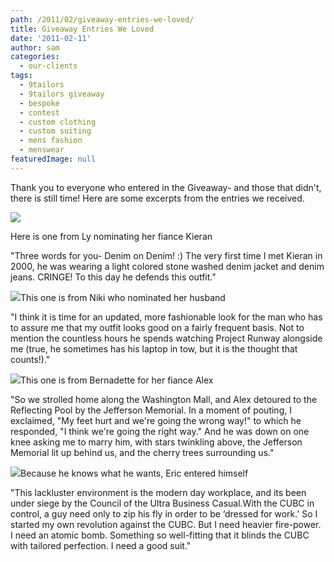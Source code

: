 ```yaml
---
path: /2011/02/giveaway-entries-we-loved/
title: Giveaway Entries We Loved
date: '2011-02-11'
author: sam
categories:
  - our-clients
tags:
  - 9tailors
  - 9tailors giveaway
  - bespoke
  - contest
  - custom clothing
  - custom suiting
  - mens fashion
  - menswear
featuredImage: null
---
```

Thank you to everyone who entered in the Giveaway- and those that didn't, there is still time! Here are some excerpts from the entries we received.

[![](http://4.bp.blogspot.com/-_z7E9SVV1Dw/TVVkHvuC4II/AAAAAAAAACo/rbg4njKydIg/s200/Kieran.bmp)](http://4.bp.blogspot.com/-_z7E9SVV1Dw/TVVkHvuC4II/AAAAAAAAACo/rbg4njKydIg/s1600/Kieran.bmp)

Here is one from Ly nominating her fiance Kieran

"Three words for you- Denim on Denim! :) The very first time I met Kieran in 2000, he was wearing a light colored stone washed denim jacket and denim jeans. CRINGE! To this day he defends this outfit."

[![](http://3.bp.blogspot.com/-vZnnnHgwnkM/TVVj8M5T2HI/AAAAAAAAACg/YW01GvQ-sKI/s200/JeffAndNikki.jpg)](http://3.bp.blogspot.com/-vZnnnHgwnkM/TVVj8M5T2HI/AAAAAAAAACg/YW01GvQ-sKI/s1600/JeffAndNikki.jpg)This one is from Niki who nominated her husband

"I think it is time for an updated, more fashionable look for the man who has to assure me that my outfit looks good on a fairly frequent basis. Not to mention the countless hours he spends watching Project Runway alongside me (true, he sometimes has his laptop in tow, but it is the thought that counts!)."

[![](http://2.bp.blogspot.com/-XfrNpspFgyk/TVVjt2p_YjI/AAAAAAAAACY/dgxDmfaTEAA/s200/Bernadette%2B%2526%2BAlex.jpg)](http://2.bp.blogspot.com/-XfrNpspFgyk/TVVjt2p_YjI/AAAAAAAAACY/dgxDmfaTEAA/s1600/Bernadette%2B%2526%2BAlex.jpg)This one is from Bernadette for her fiance Alex

"So we strolled home along the Washington Mall, and Alex detoured to the Reflecting Pool by the Jefferson Memorial. In a moment of pouting, I exclaimed, "My feet hurt and we're going the wrong way!" to which he responded, "I think we're going the right way." And he was down on one knee asking me to marry him, with stars twinkling above, the Jefferson Memorial lit up behind us, and the cherry trees surrounding us."

[![](http://2.bp.blogspot.com/-0jlgbwK9UBs/TVVmw9brhTI/AAAAAAAAACw/xZdDKvFnU-I/s200/tumblr_lc33fhDbGl1qzssmv.jpg)](http://2.bp.blogspot.com/-0jlgbwK9UBs/TVVmw9brhTI/AAAAAAAAACw/xZdDKvFnU-I/s1600/tumblr_lc33fhDbGl1qzssmv.jpg)Because he knows what he wants, Eric entered himself

"This lackluster environment is the modern day workplace, and its been under siege by the Council of the Ultra Business Casual.With the CUBC in control, a guy need only to zip his fly in order to be ‘dressed for work.' So I started my own revolution against the CUBC. But I need heavier fire-power. I need an atomic bomb. Something so well-fitting that it blinds the CUBC with tailored perfection. I need a good suit."